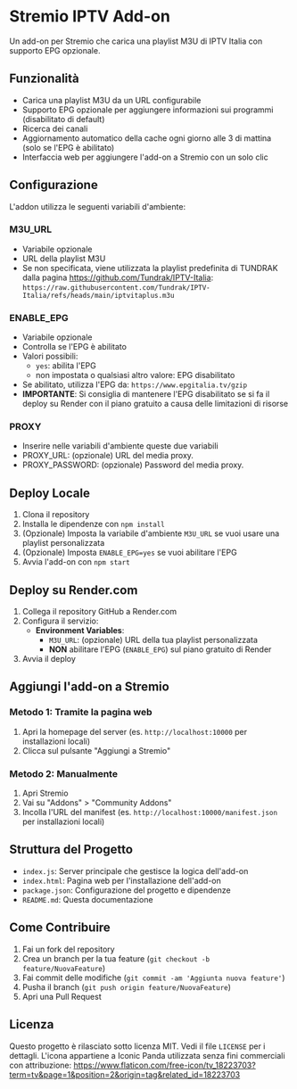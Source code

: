 # Stremio IPTV Add-on

Un add-on per Stremio che carica una playlist M3U di IPTV Italia con supporto EPG opzionale.

## Funzionalità
- Carica una playlist M3U da un URL configurabile
- Supporto EPG opzionale per aggiungere informazioni sui programmi (disabilitato di default)
- Ricerca dei canali
- Aggiornamento automatico della cache ogni giorno alle 3 di mattina (solo se l'EPG è abilitato)
- Interfaccia web per aggiungere l'add-on a Stremio con un solo clic

## Configurazione
L'addon utilizza le seguenti variabili d'ambiente:

### M3U_URL
- Variabile opzionale
- URL della playlist M3U
- Se non specificata, viene utilizzata la playlist predefinita di TUNDRAK dalla pagina https://github.com/Tundrak/IPTV-Italia: `https://raw.githubusercontent.com/Tundrak/IPTV-Italia/refs/heads/main/iptvitaplus.m3u`

### ENABLE_EPG
- Variabile opzionale
- Controlla se l'EPG è abilitato
- Valori possibili:
  - `yes`: abilita l'EPG
  - non impostata o qualsiasi altro valore: EPG disabilitato
- Se abilitato, utilizza l'EPG da: `https://www.epgitalia.tv/gzip`
- **IMPORTANTE**: Si consiglia di mantenere l'EPG disabilitato se si fa il deploy su Render con il piano gratuito a causa delle limitazioni di risorse

### PROXY
- Inserire nelle variabili d'ambiente queste due variabili
- PROXY_URL: (opzionale) URL del media proxy.
- PROXY_PASSWORD: (opzionale) Password del media proxy.

## Deploy Locale
1. Clona il repository
2. Installa le dipendenze con `npm install`
3. (Opzionale) Imposta la variabile d'ambiente `M3U_URL` se vuoi usare una playlist personalizzata
4. (Opzionale) Imposta `ENABLE_EPG=yes` se vuoi abilitare l'EPG
5. Avvia l'add-on con `npm start`

## Deploy su Render.com
1. Collega il repository GitHub a Render.com
2. Configura il servizio:
   - **Environment Variables**:
     - `M3U_URL`: (opzionale) URL della tua playlist personalizzata
     - **NON** abilitare l'EPG (`ENABLE_EPG`) sul piano gratuito di Render
3. Avvia il deploy

## Aggiungi l'add-on a Stremio

### Metodo 1: Tramite la pagina web
1. Apri la homepage del server (es. `http://localhost:10000` per installazioni locali)
2. Clicca sul pulsante "Aggiungi a Stremio"

### Metodo 2: Manualmente
1. Apri Stremio
2. Vai su "Addons" > "Community Addons"
3. Incolla l'URL del manifest (es. `http://localhost:10000/manifest.json` per installazioni locali)

## Struttura del Progetto
- `index.js`: Server principale che gestisce la logica dell'add-on
- `index.html`: Pagina web per l'installazione dell'add-on
- `package.json`: Configurazione del progetto e dipendenze
- `README.md`: Questa documentazione

## Come Contribuire
1. Fai un fork del repository
2. Crea un branch per la tua feature (`git checkout -b feature/NuovaFeature`)
3. Fai commit delle modifiche (`git commit -am 'Aggiunta nuova feature'`)
4. Pusha il branch (`git push origin feature/NuovaFeature`)
5. Apri una Pull Request

## Licenza
Questo progetto è rilasciato sotto licenza MIT. Vedi il file `LICENSE` per i dettagli.
L'icona appartiene a Iconic Panda utilizzata senza fini commerciali con attribuzione: https://www.flaticon.com/free-icon/tv_18223703?term=tv&page=1&position=2&origin=tag&related_id=18223703
